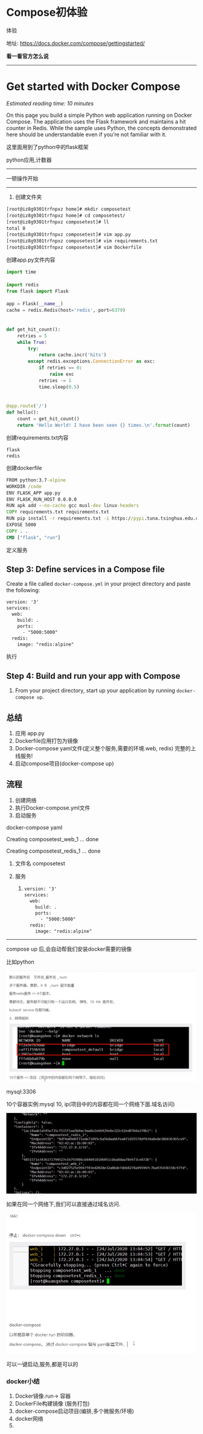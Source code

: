 # Compose初体验

体验

地址:  https://docs.docker.com/compose/gettingstarted/ 

**看一看官方怎么说**

---

# Get started with Docker Compose

*Estimated reading time: 10 minutes*

On this page you build a simple Python web application running on Docker Compose. The application uses the Flask framework and maintains a hit counter in Redis. While the sample uses Python, the concepts demonstrated here should be understandable even if you’re not familiar with it.

这里面用到了python中的flask框架

python应用,计数器

---

一顿操作开始

---

1. 创建文件夹

```cmd
[root@iz8g9301trfnpxz home]# mkdir composetest
[root@iz8g9301trfnpxz home]# cd composetest/
[root@iz8g9301trfnpxz composetest]# ll
total 0
[root@iz8g9301trfnpxz composetest]# vim app.py
[root@iz8g9301trfnpxz composetest]# vim requirements.txt
[root@iz8g9301trfnpxz composetest]# vim Dockerfile
```

创建app.py文件内容

```python
import time

import redis
from flask import Flask

app = Flask(__name__)
cache = redis.Redis(host='redis', port=6379)


def get_hit_count():
    retries = 5
    while True:
        try:
            return cache.incr('hits')
        except redis.exceptions.ConnectionError as exc:
            if retries == 0:
                raise exc
            retries -= 1
            time.sleep(0.5)


@app.route('/')
def hello():
    count = get_hit_count()
    return 'Hello World! I have been seen {} times.\n'.format(count)
```

创建requirements.txt内容

```
flask
redis
```

创建dockerfile

```cmd
FROM python:3.7-alpine
WORKDIR /code
ENV FLASK_APP app.py
ENV FLASK_RUN_HOST 0.0.0.0
RUN apk add --no-cache gcc musl-dev linux-headers
COPY requirements.txt requirements.txt
RUN pip install -r requirements.txt -i https://pypi.tuna.tsinghua.edu.cn/simple
EXPOSE 5000
COPY . .
CMD ["flask", "run"]

```

定义服务

## Step 3: Define services in a Compose file

Create a file called `docker-compose.yml` in your project directory and paste the following:

```
version: '3'
services:
  web:
    build: .
    ports:
      - "5000:5000"
  redis:
    image: "redis:alpine"
```

执行

## Step 4: Build and run your app with Compose

1. From your project directory, start up your application by running `docker-compose up`.

## 总结

1. 应用 app.py
2. Dockerfile应用打包为镜像
3. Docker-compose yaml文件(定义整个服务,需要的环境.web, redis) 完整的上线服务!
4. 启动compose项目(docker-compose up)

## 流程

1. 创建网络
2. 执行Docker-compose.yml文件
3. 启动服务

docker-compose yaml

Creating composetest_web_1 ... done

Creating composetest_redis_1 ... done

1. 文件名 composetest

2. 服务

   1. ```
      version: '3'
      services:
        web:
          build: .
          ports:
            - "5000:5000"
        redis:
          image: "redis:alpine"
      ```

   



---

compose up 后,会自动帮我们安装docker需要的镜像

比如python

![1597806456881](04_docker_Compose%E5%88%9D%E4%BD%93%E9%AA%8C.assets/1597806456881.png)

mysql:3306

10个容器实例:mysql 10, ip(项目中的内容都在同一个网络下面.域名访问)

![1597806579451](04_docker_Compose%E5%88%9D%E4%BD%93%E9%AA%8C.assets/1597806579451.png)

如果在同一个网络下,我们可以直接通过域名访问.

![1597806827606](04_docker_Compose%E5%88%9D%E4%BD%93%E9%AA%8C.assets/1597806827606.png)

可以一键启动,服务,都是可以的

### docker小结
1. Docker镜像.run-> 容器
2. DockerFile构建镜像 (服务打包)
3. docker-compose启动项目(编排,多个微服务/环境)
4. docker网络
5. 